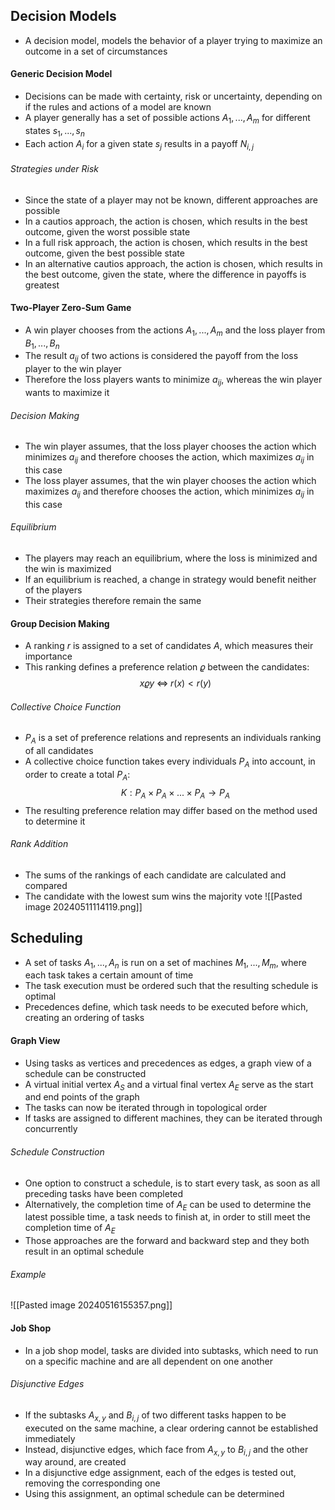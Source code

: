 ## Decision Models
- A decision model, models the behavior of a player trying to maximize an outcome in a set of circumstances
#### Generic Decision Model
- Decisions can be made with certainty, risk or uncertainty, depending on if the rules and actions of a model are known
- A player generally has a set of possible actions $A_1, ..., A_m$ for different states $s_1, ..., s_n$
- Each action $A_i$ for a given state $s_j$ results in a payoff $N_{i, j}$
###### Strategies under Risk
- Since the state of a player may not be known, different approaches are possible
- In a cautios approach, the action is chosen, which results in the best outcome, given the worst possible state
- In a full risk approach, the action is chosen, which results in the best outcome, given the best possible state
- In an alternative cautios approach, the action is chosen, which results in the best outcome, given the state, where the difference in payoffs is greatest
#### Two-Player Zero-Sum Game
- A win player chooses from the actions $A_1, ..., A_m$ and the loss player from $B_1, ..., B_n$
- The result $a_{ij}$ of two actions is considered the payoff from the loss player to the win player
- Therefore the loss players wants to minimize $a_{ij}$, whereas the win player wants to maximize it
###### Decision Making
- The win player assumes, that the loss player chooses the action which minimizes $a_{ij}$ and therefore chooses the action, which maximizes $a_{ij}$ in this case
- The loss player assumes, that the win player chooses the action which maximizes $a_{ij}$ and therefore chooses the action, which minimizes $a_{ij}$ in this case
###### Equilibrium
- The players may reach an equilibrium, where the loss is minimized and the win is maximized
- If an equilibrium is reached, a change in strategy would benefit neither of the players
- Their strategies therefore remain the same
#### Group Decision Making
- A ranking $r$ is assigned to a set of candidates $A$, which measures their importance
- This ranking defines a preference relation $\varrho$ between the candidates:
$$x \varrho y \; \Leftrightarrow \; r(x) < r(y)$$
###### Collective Choice Function
- $P_A$ is a set of preference relations and represents an individuals ranking of all candidates
- A collective choice function takes every individuals $P_A$ into account, in order to create a total $P_A$:
$$K: P_A \times P_A \times ... \times P_A \rightarrow P_A$$
- The resulting preference relation may differ based on the method used to determine it
###### Rank Addition
- The sums of the rankings of each candidate are calculated and compared
- The candidate with the lowest sum wins the majority vote
![[Pasted image 20240511114119.png]]
## Scheduling
- A set of tasks $A_1, ..., A_n$ is run on a set of machines $M_1, ..., M_m$, where each task takes a certain amount of time
- The task execution must be ordered such that the resulting schedule is optimal
- Precedences define, which task needs to be executed before which, creating an ordering of tasks
#### Graph View
- Using tasks as vertices and precedences as edges, a graph view of a schedule can be constructed
- A virtual initial vertex $A_S$ and a virtual final vertex $A_E$ serve as the start and end points of the graph
- The tasks can now be iterated through in topological order
- If tasks are assigned to different machines, they can be iterated through concurrently
###### Schedule Construction
- One option to construct a schedule, is to start every task, as soon as all preceding tasks have been completed
- Alternatively, the completion time of $A_E$ can be used to determine the latest possible time, a task needs to finish at, in order to still meet the completion time of $A_E$ 
- Those approaches are the forward and backward step and they both result in an optimal schedule
###### Example
![[Pasted image 20240516155357.png]]
#### Job Shop
- In a job shop model, tasks are divided into subtasks, which need to run on a specific machine and are all dependent on one another
###### Disjunctive Edges
- If the subtasks $A_{x, y}$ and $B_{i, j}$ of two different tasks happen to be executed on the same machine, a clear ordering cannot be established immediately
- Instead, disjunctive edges, which face from $A_{x, y}$ to $B_{i, j}$ and the other way around, are created
- In a disjunctive edge assignment, each of the edges is tested out, removing the corresponding one
- Using this assignment, an optimal schedule can be determined
